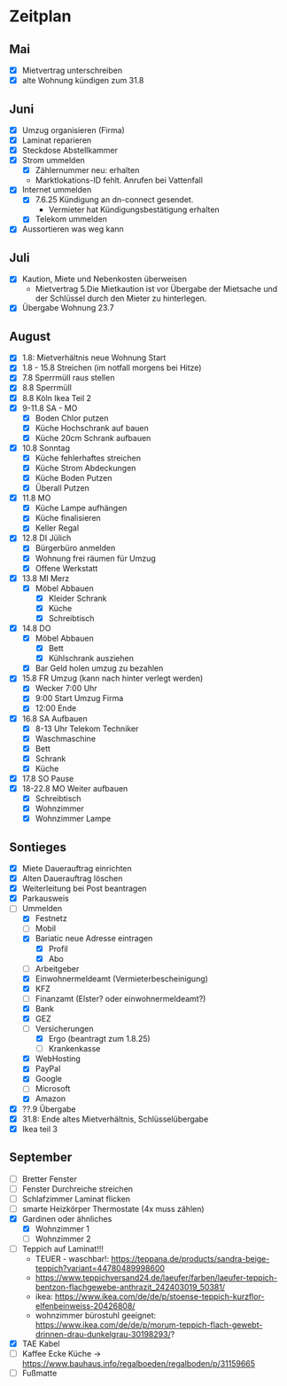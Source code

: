 # Zeitplan

## Mai

- [x] Mietvertrag unterschreiben
- [x] alte Wohnung kündigen zum 31.8

## Juni

- [x] Umzug organisieren (Firma)
- [x] Laminat reparieren
- [x] Steckdose Abstellkammer
- [x] Strom ummelden
  - [x] Zählernummer neu: erhalten
  - Marktlokations-ID fehlt. Anrufen bei Vattenfall
- [x] Internet ummelden
  - [x] 7.6.25 Kündigung an dn-connect gesendet.
    - Vermieter hat Kündigungsbestätigung erhalten
  - [x] Telekom ummelden
- [x] Aussortieren was weg kann

## Juli

- [x] Kaution, Miete und Nebenkosten überweisen
  - Mietvertrag 5.Die Mietkaution ist vor Übergabe der Mietsache und der Schlüssel durch den Mieter zu hinterlegen.
- [x] Übergabe Wohnung 23.7

## August

- [x] 1.8: Mietverhältnis neue Wohnung Start
- [x] 1.8 - 15.8 Streichen (im notfall morgens bei Hitze)
- [x] 7.8 Sperrmüll raus stellen
- [x] 8.8 Sperrmüll
- [x] 8.8 Köln Ikea Teil 2
- [x] 9-11.8 SA - MO
  - [x] Boden Chlor putzen
  - [x] Küche Hochschrank auf bauen
  - [x] Küche 20cm Schrank aufbauen
- [x] 10.8 Sonntag
  - [x] Küche fehlerhaftes streichen
  - [x] Küche Strom Abdeckungen
  - [x] Küche Boden Putzen
  - [x] Überall Putzen
- [x] 11.8 MO
  - [x] Küche Lampe aufhängen
  - [x] Küche finalisieren
  - [x] Keller Regal
- [x] 12.8 DI Jülich
  - [x] Bürgerbüro anmelden
  - [x] Wohnung frei räumen für Umzug
  - [x] Offene Werkstatt
- [x] 13.8 MI Merz
  - [x] Möbel Abbauen
    - [x] Kleider Schrank
    - [x] Küche
    - [x] Schreibtisch
- [x] 14.8 DO
  - [x] Möbel Abbauen
    - [x] Bett
    - [x] Kühlschrank ausziehen
  - [x] Bar Geld holen umzug zu bezahlen
- [x] 15.8 FR Umzug (kann nach hinter verlegt werden)
  - [x] Wecker 7:00 Uhr
  - [x] 9:00 Start Umzug Firma
  - [x] 12:00 Ende
- [x] 16.8 SA Aufbauen
  - [x] 8-13 Uhr Telekom Techniker
  - [x] Waschmaschine
  - [x] Bett
  - [x] Schrank
  - [x] Küche
- [x] 17.8 SO Pause
- [x] 18-22.8 MO Weiter aufbauen
  - [x] Schreibtisch
  - [x] Wohnzimmer
  - [x] Wohnzimmer Lampe

## Sontieges

- [x] Miete Dauerauftrag einrichten
- [x] Alten Dauerauftrag löschen
- [x] Weiterleitung bei Post beantragen
- [x] Parkausweis
- [ ] Ummelden
  - [x] Festnetz
  - [ ] Mobil
  - [x] Bariatic neue Adresse eintragen
    - [x] Profil
    - [x] Abo
  - [ ] Arbeitgeber
  - [x] Einwohnermeldeamt (Vermieterbescheinigung)
  - [x] KFZ
  - [ ] Finanzamt (Elster? oder einwohnermeldeamt?)
  - [x] Bank
  - [x] GEZ
  - [ ] Versicherungen
    - [x] Ergo (beantragt zum 1.8.25)
    - [ ] Krankenkasse
  - [x] WebHosting
  - [x] PayPal
  - [x] Google
  - [ ] Microsoft
  - [x] Amazon
- [x] ??.9 Übergabe
- [x] 31.8: Ende altes Mietverhältnis, Schlüsselübergabe
- [x] Ikea teil 3

## September

- [ ] Bretter Fenster
- [ ] Fenster Durchreiche streichen
- [ ] Schlafzimmer Laminat flicken
- [ ] smarte Heizkörper Thermostate (4x muss zählen)
- [x] Gardinen oder ähnliches
  - [x] Wohnzimmer 1
  - [ ] Wohnzimmer 2
- [ ] Teppich auf Laminat!!!
  - TEUER - waschbar!: https://teppana.de/products/sandra-beige-teppich?variant=44780489998600
  - https://www.teppichversand24.de/laeufer/farben/laeufer-teppich-bentzon-flachgewebe-anthrazit_242403019_50381/
  - ikea: https://www.ikea.com/de/de/p/stoense-teppich-kurzflor-elfenbeinweiss-20426808/
  - wohnzimmer bürostuhl geeignet: https://www.ikea.com/de/de/p/morum-teppich-flach-gewebt-drinnen-drau-dunkelgrau-30198293/?
- [x] TAE Kabel
- [ ] Kaffee Ecke Küche -> https://www.bauhaus.info/regalboeden/regalboden/p/31159665
- [ ] Fußmatte
